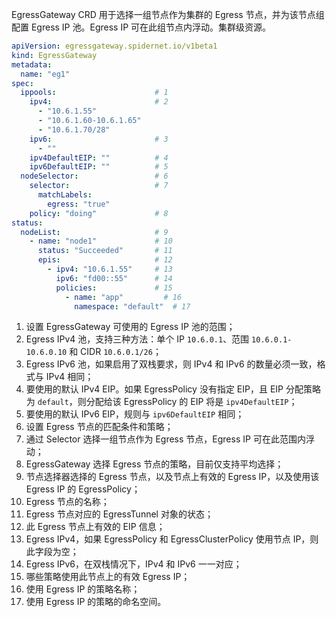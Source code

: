 EgressGateway CRD 用于选择一组节点作为集群的 Egress 节点，并为该节点组配置 Egress IP 池。Egress IP 可在此组节点内浮动。集群级资源。

```yaml
apiVersion: egressgateway.spidernet.io/v1beta1
kind: EgressGateway
metadata:
  name: "eg1"
spec:
  ippools:                      # 1
    ipv4:                       # 2
      - "10.6.1.55"
      - "10.6.1.60-10.6.1.65"
      - "10.6.1.70/28"
    ipv6:                       # 3
      - ""
    ipv4DefaultEIP: ""          # 4
    ipv6DefaultEIP: ""          # 5
  nodeSelector:                 # 6
    selector:                   # 7
      matchLabels:
        egress: "true"
    policy: "doing"             # 8
status:                         
  nodeList:                     # 9
    - name: "node1"             # 10
      status: "Succeeded"       # 11
      epis:                     # 12
        - ipv4: "10.6.1.55"     # 13
          ipv6: "fd00::55"      # 14
          policies:             # 15
            - name: "app"         # 16
              namespace: "default"  # 17
```

1. 设置 EgressGateway 可使用的 Egress IP 池的范围；
2. Egress IPv4 池，支持三种方法：单个 IP `10.6.0.1`、范围 `10.6.0.1-10.6.0.10` 和 CIDR `10.6.0.1/26`；
3. Egress IPv6 池，如果启用了双栈要求，则 IPv4 和 IPv6 的数量必须一致，格式与 IPv4 相同；
4. 要使用的默认 IPv4 EIP。如果 EgressPolicy 没有指定 EIP，且 EIP 分配策略为 `default`，则分配给该 EgressPolicy 的 EIP 将是 `ipv4DefaultEIP`；
5. 要使用的默认 IPv6 EIP，规则与 `ipv6DefaultEIP` 相同；
6. 设置 Egress 节点的匹配条件和策略；
7. 通过 Selector 选择一组节点作为 Egress 节点，Egress IP 可在此范围内浮动；
8. EgressGateway 选择 Egress 节点的策略，目前仅支持平均选择；
9. 节点选择器选择的 Egress 节点，以及节点上有效的 Egress IP，以及使用该 Egress IP 的 EgressPolicy；
10. Egress 节点的名称；
11. Egress 节点对应的 EgressTunnel 对象的状态；
12. 此 Egress 节点上有效的 EIP 信息；
13. Egress IPv4，如果 EgressPolicy 和 EgressClusterPolicy 使用节点 IP，则此字段为空；
14. Egress IPv6，在双栈情况下，IPv4 和 IPv6 一一对应；
15. 哪些策略使用此节点上的有效 Egress IP；
16. 使用 Egress IP 的策略名称；
17. 使用 Egress IP 的策略的命名空间。

